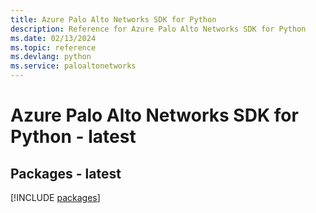 ```yaml
---
title: Azure Palo Alto Networks SDK for Python
description: Reference for Azure Palo Alto Networks SDK for Python
ms.date: 02/13/2024
ms.topic: reference
ms.devlang: python
ms.service: paloaltonetworks
---
```

# Azure Palo Alto Networks SDK for Python - latest
## Packages - latest
[!INCLUDE [packages](palo-alto-networks-index.md)]